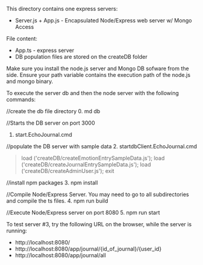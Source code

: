 This directory contains one express servers:
* Server.js + App.js - Encapsulated Node/Express web server w/ Mongo Access

File content:
* App.ts - express server
* DB population files are stored on the createDB folder

Make sure you install the node.js server and Mongo DB sofware from the side.  Ensure your path variable contains the execution path of the node.js and mongo binary.

To execute the server db and then the node server with the following commands:

//create the db file directory
0. md db

//Starts the DB server on port 3000
1. start.EchoJournal.cmd

//populate the DB server with sample data
2. startdbClient.EchoJournal.cmd
>load ('createDB/createEmotionEntrySampleData.js');
>load ('createDB/createJournalEntrySampleData.js');
>load ('createDB/createAdminUser.js');
>exit

//install npm packages
3. npm install

//Compile Node/Express Server.  You may need to go to all subdirectories and compile the ts files.
4. npm run build

//Execute Node/Express server on port 8080
5. npm run start

To test server #3, try the following URL on the browser, while the server is running:
* http://localhost:8080/
* http://localhost:8080/app/journal/{id_of_journal}/{user_id}
* http://localhost:8080/app/journal/all
